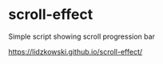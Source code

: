 # scroll-effect

Simple script showing scroll progression bar

https://lidzkowski.github.io/scroll-effect/
